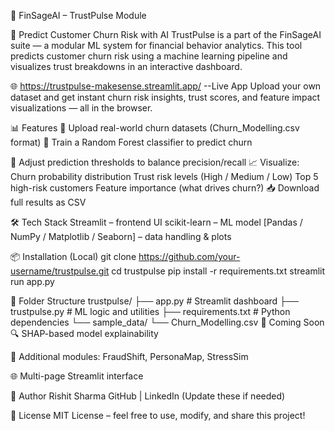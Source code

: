 🚀 FinSageAI – TrustPulse Module

🎯 Predict Customer Churn Risk with AI
TrustPulse is a part of the FinSageAI suite — a modular ML system for financial behavior analytics. This tool predicts customer churn risk using a machine learning pipeline and visualizes trust breakdowns in an interactive dashboard.

🌐 https://trustpulse-makesense.streamlit.app/ --Live App
Upload your own dataset and get instant churn risk insights, trust scores, and feature impact visualizations — all in the browser.

📊 Features
📁 Upload real-world churn datasets (Churn_Modelling.csv format)
🤖 Train a Random Forest classifier to predict churn

🎯 Adjust prediction thresholds to balance precision/recall
📈 Visualize:
Churn probability distribution
Trust risk levels (High / Medium / Low)
Top 5 high-risk customers
Feature importance (what drives churn?)
📥 Download full results as CSV

🛠️ Tech Stack
Streamlit – frontend UI
scikit-learn – ML model
[Pandas / NumPy / Matplotlib / Seaborn] – data handling & plots

📦 Installation (Local)
git clone https://github.com/your-username/trustpulse.git
cd trustpulse
pip install -r requirements.txt
streamlit run app.py


📁 Folder Structure
trustpulse/
├── app.py                # Streamlit dashboard
├── trustpulse.py         # ML logic and utilities
├── requirements.txt      # Python dependencies
└── sample_data/
    └── Churn_Modelling.csv
🔄 Coming Soon
🔍 SHAP-based model explainability

🧭 Additional modules: FraudShift, PersonaMap, StressSim

🌐 Multi-page Streamlit interface

👤 Author
Rishit Sharma
GitHub | LinkedIn (Update these if needed)

📄 License
MIT License – feel free to use, modify, and share this project!
